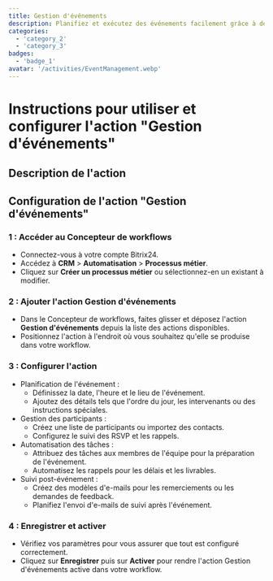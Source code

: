 ```yaml
---
title: Gestion d'événements
description: Planifiez et exécutez des événements facilement grâce à des outils dédiés.
categories: 
  - 'category_2'
  - 'category_3'
badges: 
  - 'badge_1'
avatar: '/activities/EventManagement.webp'
---
```

# Instructions pour utiliser et configurer l'action "Gestion d'événements"

## Description de l'action

## **Configuration de l'action "Gestion d'événements"**

### 1 : Accéder au Concepteur de workflows
- Connectez-vous à votre compte Bitrix24.
- Accédez à **CRM** > **Automatisation** > **Processus métier**.
- Cliquez sur **Créer un processus métier** ou sélectionnez-en un existant à modifier.

### 2 : Ajouter l'action Gestion d'événements
- Dans le Concepteur de workflows, faites glisser et déposez l'action **Gestion d'événements** depuis la liste des actions disponibles.
- Positionnez l'action à l'endroit où vous souhaitez qu'elle se produise dans votre workflow.

### 3 : Configurer l'action
- Planification de l'événement :
  - Définissez la date, l'heure et le lieu de l'événement.
  - Ajoutez des détails tels que l'ordre du jour, les intervenants ou des instructions spéciales.
- Gestion des participants :
  - Créez une liste de participants ou importez des contacts.
  - Configurez le suivi des RSVP et les rappels.
- Automatisation des tâches :
  - Attribuez des tâches aux membres de l'équipe pour la préparation de l'événement.
  - Automatisez les rappels pour les délais et les livrables.
- Suivi post-événement :
  - Créez des modèles d'e-mails pour les remerciements ou les demandes de feedback.
  - Planifiez l'envoi d'e-mails de suivi après l'événement.

### 4 : Enregistrer et activer
- Vérifiez vos paramètres pour vous assurer que tout est configuré correctement.
- Cliquez sur **Enregistrer** puis sur **Activer** pour rendre l'action Gestion d'événements active dans votre workflow.